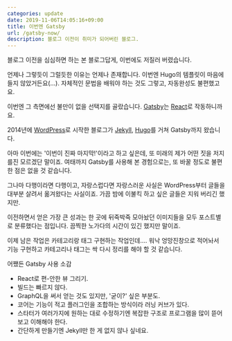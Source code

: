 ```yaml
---
categories: update
date: 2019-11-06T14:05:16+09:00
title: 이번엔 Gatsby
url: /gatsby-now/
description: 블로그 이전이 취미가 되어버린 블로그.
---
```


블로그 이전을 심심하면 하는 본 블로그답게, 이번에도 저질러 버렸습니다.

언제나 그렇듯이 그럴듯한 이유는 언제나 존재합니다. 이번엔 Hugo의 템플릿이 마음에 들지 않았거든요(...). 자체적인 문법을 배워야 하는 것도 그렇고, 자동완성도 불편했고요.

이번엔 그 측면에선 불만이 없을 선택지를 골랐습니다. [Gatsby](https://www.gatsbyjs.org)는 [React](https://reactjs.org)로 작동하니까요.

2014년에 [WordPress](https://ko.wordpress.org)로 시작한 블로그가 [Jekyll](https://jekyllrb-ko.github.io), [Hugo](https://gohugo.io)를 거쳐 Gatsby까지 왔습니다.

아마 이번에는 '이번이 진짜 마지막!'이라고 하고 싶은데, 또 미래의 제가 어떤 짓을 저지를진 모르겠단 말이죠. 여태까지 Gatsby를 사용해 본 경험으로는, 또 바꿀 정도로 불편한 점은 없을 것 같습니다.

그나마 다행이라면 다행이고, 자랑스럽다면 자랑스러운 사실은 WordPress부터 글들을 대부분 살려서 옮겨왔다는 사실이죠. 가끔 밤에 이불킥 하고 싶은 글들은 지워 버리긴 했지만.

이전하면서 얻은 가장 큰 성과는 한 곳에 뒤죽박죽 모아놨던 이미지들을 모두 포스트별로 분류했다는 점입니다. 끔찍한 노가다의 시간이 있긴 했지만 말이죠.

이제 남은 작업은 카테고리랑 태그 구현하는 작업인데.... 워낙 엉망진창으로 적어놔서 기능 구현하고 카테고리나 태그는 싹 다시 정리를 해야 할 것 같습니다.

어쨌든 Gatsby 사용 소감

- React로 편-안한 뷰 그리기.
- 빌드는 빠르지 않다.
- GraphQL을 써서 얻는 것도 있지만, '굳이?' 싶은 부분도.
- 코어는 기능이 적고 플러그인을 조합하는 방식이라 러닝 커브가 있다.
- 스타터가 여러가지에 원하는 대로 수정하기엔 복잡한 구조로 프로그램을 많이 뜯어보고 이해해야 한다.
- 간단하게 만들기엔 Jekyll만 한 게 없지 않나 싶네요.
